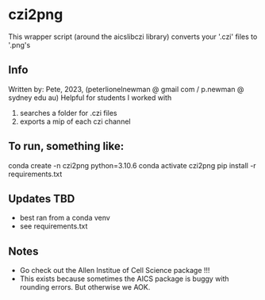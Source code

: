 # czi2png
This wrapper script (around the aicslibczi library) converts your '.czi' files to '.png's

## Info
Written by: Pete, 2023, (peterlionelnewman @ gmail com / p.newman @ sydney edu au)
Helpful for students I worked with

1. searches a folder for .czi files
2. exports a mip of each czi channel

## To run, something like:
  conda create -n czi2png python=3.10.6
  conda activate czi2png
  pip install -r requirements.txt

## Updates TBD
- best ran from a conda venv
- see requirements.txt

## Notes
- Go check out the Allen Institue of Cell Science package !!!
- This exists because sometimes the AICS package is buggy with rounding errors. But otherwise we AOK.

